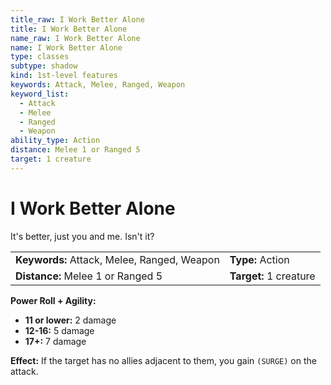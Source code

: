 ```yaml
---
title_raw: I Work Better Alone
title: I Work Better Alone
name_raw: I Work Better Alone
name: I Work Better Alone
type: classes
subtype: shadow
kind: 1st-level features
keywords: Attack, Melee, Ranged, Weapon
keyword_list:
  - Attack
  - Melee
  - Ranged
  - Weapon
ability_type: Action
distance: Melee 1 or Ranged 5
target: 1 creature
---
```


# I Work Better Alone

It's better, just you and me. Isn't it?

|                                             |                        |
| :------------------------------------------ | :--------------------- |
| **Keywords:** Attack, Melee, Ranged, Weapon | **Type:** Action       |
| **Distance:** Melee 1 or Ranged 5           | **Target:** 1 creature |

**Power Roll + Agility:**

- **11 or lower:** 2 damage
- **12-16:** 5 damage
- **17+:** 7 damage

**Effect:** If the target has no allies adjacent to them, you gain `(SURGE)` on the attack.
